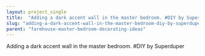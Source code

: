 ```yaml
---
layout: project_single
title:  "Adding a dark accent wall in the master bedroom. #DIY by Superduper"
slug: "adding-a-dark-accent-wall-in-the-master-bedroom-diy-by-superduper"
parent: "farmhouse-master-bedroom-decorating-ideas"
---
```

Adding a dark accent wall in the master bedroom. #DIY by Superduper